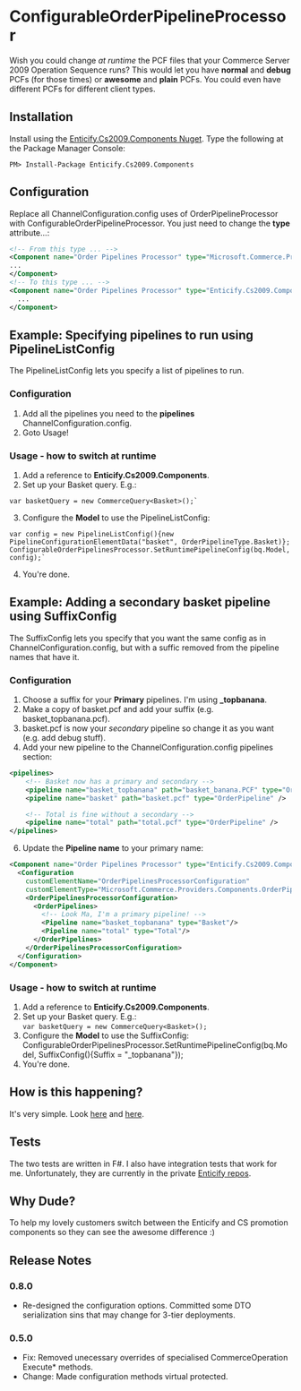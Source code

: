 ConfigurableOrderPipelineProcessor
====================================

Wish you could change *at runtime* the PCF files that your Commerce Server 2009 Operation Sequence runs?  This would let you have **normal** and **debug** PCFs (for those times) or **awesome** and **plain** PCFs.  You could even have different PCFs for different client types. 

## Installation

Install using the [Enticify.Cs2009.Components Nuget](http://nuget.org/packages/Enticify.Cs2009.Components/).  Type the following at the Package Manager Console:

    PM> Install-Package Enticify.Cs2009.Components 

## Configuration

Replace all ChannelConfiguration.config uses of OrderPipelineProcessor with ConfigurableOrderPipelineProcessor.  You just need to change the **type** attribute...:  

```xml
<!-- From this type ... -->
<Component name="Order Pipelines Processor" type="Microsoft.Commerce.Providers.Components.OrderPipelinesProcessor, Microsoft.Commerce.Providers, Version=1.0.0.0, Culture=neutral,PublicKeyToken=31bf3856ad364e35">
...
</Component>
<!-- To this type ... -->
<Component name="Order Pipelines Processor" type="Enticify.Cs2009.Components.ConfigurableOrderPipelinesProcessor, Enticify.Cs2009.Components, Version=0.1.0.0, Culture=neutral, PublicKeyToken=10ff57ed14d5fefa">
  ...
</Component>
```

## Example: Specifying pipelines to run using PipelineListConfig 

The PipelineListConfig lets you specify a list of pipelines to run.

### Configuration

1.  Add all the pipelines you need to the **pipelines** ChannelConfiguration.config.
2.  Goto Usage!

### Usage - how to switch at runtime

1.  Add a reference to **Enticify.Cs2009.Components**.
2.  Set up your Basket query.  E.g.:  
```CSharp
var basketQuery = new CommerceQuery<Basket>();`
```
3.  Configure the **Model** to use the PipelineListConfig:  
```CSharp
var config = new PipelineListConfig(){new PipelineConfigurationElementData("basket", OrderPipelineType.Basket)};  
ConfigurableOrderPipelinesProcessor.SetRuntimePipelineConfig(bq.Model, config);`
```
4.  You're done.

## Example: Adding a secondary basket pipeline using SuffixConfig 

The SuffixConfig lets you specify that you want the same config as in ChannelConfiguration.config, but with a suffic removed from the pipeline names that have it.

### Configuration

1.  Choose a suffix for your **Primary** pipelines.  I'm using **_topbanana**.
1.  Make a copy of basket.pcf and add your suffix (e.g. basket_topbanana.pcf).
2.  basket.pcf is now your *secondary* pipeline so change it as you want (e.g. add debug stuff).
2.  Add your new pipeline to the ChannelConfiguration.config pipelines section:  
```xml
<pipelines>
    <!-- Basket now has a primary and secondary -->
    <pipeline name="basket_topbanana" path="basket_banana.PCF" type="OrderPipeline" />
    <pipeline name="basket" path="basket.pcf" type="OrderPipeline" />

    <!-- Total is fine without a secondary -->
    <pipeline name="total" path="total.pcf" type="OrderPipeline" />
</pipelines>
```
6.  Update the **Pipeline name** to your primary name:  
```xml
<Component name="Order Pipelines Processor" type="Enticify.Cs2009.Components.ConfigurableOrderPipelinesProcessor, Enticify.Cs2009.Components, Version=0.1.0.0, Culture=neutral, PublicKeyToken=10ff57ed14d5fefa">
  <Configuration
    customElementName="OrderPipelinesProcessorConfiguration"
    customElementType="Microsoft.Commerce.Providers.Components.OrderPipelinesProcessorConfiguration, Microsoft.Commerce.Providers, Version=1.0.0.0, Culture=neutral,PublicKeyToken=31bf3856ad364e35">
    <OrderPipelinesProcessorConfiguration>
      <OrderPipelines>
        <!-- Look Ma, I'm a primary pipeline! -->
        <Pipeline name="basket_topbanana" type="Basket"/>
        <Pipeline name="total" type="Total"/>
      </OrderPipelines>
    </OrderPipelinesProcessorConfiguration>
  </Configuration>
</Component>
```

### Usage - how to switch at runtime

1.  Add a reference to **Enticify.Cs2009.Components**.
2.  Set up your Basket query.  E.g.:  
    `var basketQuery = new CommerceQuery<Basket>();`
3.  Configure the **Model** to use the SuffixConfig:  
    ConfigurableOrderPipelinesProcessor.SetRuntimePipelineConfig(bq.Model, SuffixConfig(){Suffix = "_topbanana"});
4.  You're done.

## How is this happening?

It's very simple.  Look [here](https://github.com/enticify/Enticify.Cs2009.Components/blob/master/src/Enticify.Cs2009.Components/ConfigurableOrderPipelinesProcessor.cs) and [here](https://github.com/enticify/Enticify.Cs2009.Components/blob/master/src/Enticify.Cs2009.Components/RuntimeOrderPipelinesProcessorConfiguration.cs).

##  Tests

The two tests are written in F#.  I also have integration tests that work for me.  Unfortunately, they are currently in the private [Enticify repos](http://www.enticify.com/).

## Why Dude?

To help my lovely customers switch between the Enticify and CS promotion components so they can see the awesome difference :)

## Release Notes

### 0.8.0

* Re-designed the configuration options.  Committed some DTO serialization sins that may change for 3-tier deployments.

### 0.5.0

* Fix: Removed unecessary overrides of specialised CommerceOperation Execute* methods.
* Change: Made configuration methods virtual protected.

